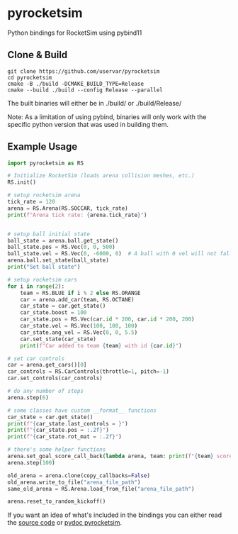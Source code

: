 # pyrocketsim
Python bindings for RocketSim using pybind11

## Clone & Build
```
git clone https://github.com/uservar/pyrocketsim
cd pyrocketsim
cmake -B ./build -DCMAKE_BUILD_TYPE=Release
cmake --build ./build --config Release --parallel
```
The built binaries will either be in ./build/ or ./build/Release/

Note: As a limitation of using pybind, binaries will only work with the specific python version that was used in building them.

## Example Usage

```py
import pyrocketsim as RS

# Initialize RocketSim (loads arena collision meshes, etc.)
RS.init()

# setup rocketsim arena
tick_rate = 120
arena = RS.Arena(RS.SOCCAR, tick_rate)
print(f"Arena tick rate: {arena.tick_rate}")


# setup ball initial state
ball_state = arena.ball.get_state()
ball_state.pos = RS.Vec(0, 0, 500)
ball_state.vel = RS.Vec(0, -6000, 0)  # A ball with 0 vel will not fall
arena.ball.set_state(ball_state)
print("Set ball state")

# setup rocketsim cars
for i in range(2):
    team = RS.BLUE if i % 2 else RS.ORANGE
    car = arena.add_car(team, RS.OCTANE)
    car_state = car.get_state()
    car_state.boost = 100
    car_state.pos = RS.Vec(car.id * 200, car.id * 200, 200)
    car_state.vel = RS.Vec(100, 100, 100)
    car_state.ang_vel = RS.Vec(0, 0, 5.5)
    car.set_state(car_state)
    print(f"Car added to team {team} with id {car.id}")

# set car controls
car = arena.get_cars()[0]
car_controls = RS.CarControls(throttle=1, pitch=-1)
car.set_controls(car_controls)

# do any number of steps
arena.step(6)

# some classes have custom __format__ functions
car_state = car.get_state()
print(f"{car_state.last_controls = }")
print(f"{car_state.pos = :.2f}")
print(f"{car_state.rot_mat = :.2f}")

# there's some helper functions
arena.set_goal_score_call_back(lambda arena, team: print(f"{team} scored!"))
arena.step(100)

old_arena = arena.clone(copy_callbacks=False)
old_arena.write_to_file("arena_file_path")
same_old_arena = RS.Arena.load_from_file("arena_file_path")

arena.reset_to_random_kickoff()
```

If you want an idea of what's included in the bindings you can either read the [source code](src/pyrocketsim.cpp) or [pydoc pyrocketsim](https://gist.github.com/uservar/95bdfef383f691181883ddb2615be443).
